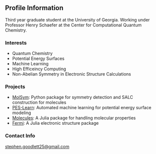 ## Profile Information

Third year graduate student at the University of Georgia. Working under Professor Henry Schaefer at the Center for Computational Quantum Chemistry.

### Interests
- Quantum Chemistry
- Potential Energy Surfaces
- Machine Learning
- High Efficeincy Computing
- Non-Abelian Symmetry in Electronic Structure Calculations

### Projects
- [MolSym](https://github.com/CCQC/MolSym): Python package for symmetry detection and SALC construction for molecules
- [PES-Learn](https://github.com/CCQC/PES-Learn): Automated machine learning for potential energy surface modeling
- [Molecules](https://github.com/FermiQC/Molecules.jl): A Julia package for handling molecular properties
- [Fermi](https://github.com/FermiQC/Fermi.jl): A Julia electronic structure package

### Contact Info
stephen.goodlett25@gmail.com
